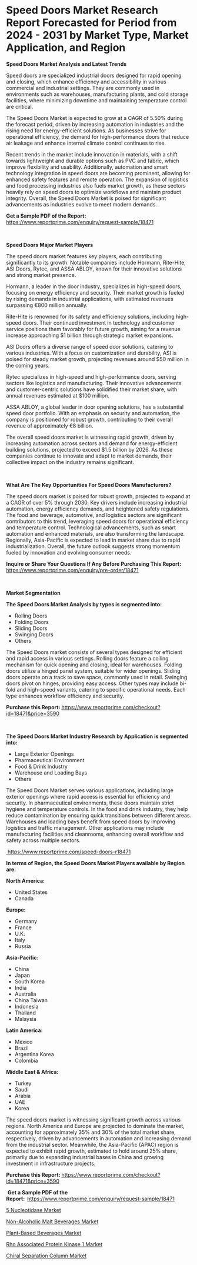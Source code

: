 <p><h1>Speed Doors Market Research Report Forecasted for Period from 2024 -  2031 by Market Type, Market Application, and Region</h1></p><p><strong>Speed Doors Market Analysis and Latest Trends</strong></p>
<p><p>Speed doors are specialized industrial doors designed for rapid opening and closing, which enhance efficiency and accessibility in various commercial and industrial settings. They are commonly used in environments such as warehouses, manufacturing plants, and cold storage facilities, where minimizing downtime and maintaining temperature control are critical.</p><p>The Speed Doors Market is expected to grow at a CAGR of 5.50% during the forecast period, driven by increasing automation in industries and the rising need for energy-efficient solutions. As businesses strive for operational efficiency, the demand for high-performance doors that reduce air leakage and enhance internal climate control continues to rise. </p><p>Recent trends in the market include innovation in materials, with a shift towards lightweight and durable options such as PVC and fabric, which improve flexibility and usability. Additionally, automation and smart technology integration in speed doors are becoming prominent, allowing for enhanced safety features and remote operation. The expansion of logistics and food processing industries also fuels market growth, as these sectors heavily rely on speed doors to optimize workflows and maintain product integrity. Overall, the Speed Doors Market is poised for significant advancements as industries evolve to meet modern demands.</p></p>
<p><strong>Get a Sample PDF of the Report:&nbsp;</strong> <a href="https://www.reportprime.com/enquiry/request-sample/18471?utm_campaign=1133&utm_medium=2&utm_source=Github&utm_content=ia&utm_term=21112024&utm_id=speed-doors">https://www.reportprime.com/enquiry/request-sample/18471</a></p>
<p>&nbsp;</p>
<p><strong>Speed Doors Major Market Players</strong></p>
<p><p>The speed doors market features key players, each contributing significantly to its growth. Notable companies include Hormann, Rite-Hite, ASI Doors, Rytec, and ASSA ABLOY, known for their innovative solutions and strong market presence.</p><p>Hormann, a leader in the door industry, specializes in high-speed doors, focusing on energy efficiency and security. Their market growth is fueled by rising demands in industrial applications, with estimated revenues surpassing €800 million annually.</p><p>Rite-Hite is renowned for its safety and efficiency solutions, including high-speed doors. Their continued investment in technology and customer service positions them favorably for future growth, aiming for a revenue increase approaching $1 billion through strategic market expansions.</p><p>ASI Doors offers a diverse range of speed door solutions, catering to various industries. With a focus on customization and durability, ASI is poised for steady market growth, projecting revenues around $50 million in the coming years.</p><p>Rytec specializes in high-speed and high-performance doors, serving sectors like logistics and manufacturing. Their innovative advancements and customer-centric solutions have solidified their market share, with annual revenues estimated at $100 million.</p><p>ASSA ABLOY, a global leader in door opening solutions, has a substantial speed door portfolio. With an emphasis on security and automation, the company is positioned for robust growth, contributing to their overall revenue of approximately €8 billion.</p><p>The overall speed doors market is witnessing rapid growth, driven by increasing automation across sectors and demand for energy-efficient building solutions, projected to exceed $1.5 billion by 2026. As these companies continue to innovate and adapt to market demands, their collective impact on the industry remains significant.</p></p>
<p>&nbsp;</p>
<p><strong>What Are The Key Opportunities For Speed Doors Manufacturers?</strong></p>
<p><p>The speed doors market is poised for robust growth, projected to expand at a CAGR of over 5% through 2030. Key drivers include increasing industrial automation, energy efficiency demands, and heightened safety regulations. The food and beverage, automotive, and logistics sectors are significant contributors to this trend, leveraging speed doors for operational efficiency and temperature control. Technological advancements, such as smart automation and enhanced materials, are also transforming the landscape. Regionally, Asia-Pacific is expected to lead in market share due to rapid industrialization. Overall, the future outlook suggests strong momentum fueled by innovation and evolving consumer needs.</p></p>
<p><strong>Inquire or Share Your Questions If Any Before Purchasing This Report:</strong> <a href="https://www.reportprime.com/enquiry/pre-order/18471?utm_campaign=1133&utm_medium=2&utm_source=Github&utm_content=ia&utm_term=21112024&utm_id=speed-doors">https://www.reportprime.com/enquiry/pre-order/18471</a></p>
<p>&nbsp;</p>
<p><strong>Market Segmentation</strong></p>
<p><strong>The Speed Doors Market Analysis by types is segmented into:</strong></p>
<p><ul><li>Rolling Doors</li><li>Folding Doors</li><li>Sliding Doors</li><li>Swinging Doors</li><li>Others</li></ul></p>
<p><p>The Speed Doors market consists of several types designed for efficient and rapid access in various settings. Rolling doors feature a coiling mechanism for quick opening and closing, ideal for warehouses. Folding doors utilize a hinged panel system, suitable for wider openings. Sliding doors operate on a track to save space, commonly used in retail. Swinging doors pivot on hinges, providing easy access. Other types may include bi-fold and high-speed variants, catering to specific operational needs. Each type enhances workflow efficiency and security.</p></p>
<p><strong>Purchase this Report:&nbsp;</strong><a href="https://www.reportprime.com/checkout?id=18471&price=3590&utm_campaign=1133&utm_medium=2&utm_source=Github&utm_content=ia&utm_term=21112024&utm_id=speed-doors">https://www.reportprime.com/checkout?id=18471&price=3590</a></p>
<p>&nbsp;</p>
<p><strong>The Speed Doors Market Industry Research by Application is segmented into:</strong></p>
<p><ul><li>Large Exterior Openings</li><li>Pharmaceutical Environment</li><li>Food & Drink Industry</li><li>Warehouse and Loading Bays</li><li>Others</li></ul></p>
<p><p>The Speed Doors Market serves various applications, including large exterior openings where rapid access is essential for efficiency and security. In pharmaceutical environments, these doors maintain strict hygiene and temperature controls. In the food and drink industry, they help reduce contamination by ensuring quick transitions between different areas. Warehouses and loading bays benefit from speed doors by improving logistics and traffic management. Other applications may include manufacturing facilities and cleanrooms, enhancing overall workflow and safety across multiple sectors.</p></p>
<p><a href="https://www.reportprime.com/speed-doors-r18471?utm_campaign=1133&utm_medium=2&utm_source=Github&utm_content=ia&utm_term=21112024&utm_id=speed-doors">&nbsp;https://www.reportprime.com/speed-doors-r18471</a></p>
<p><strong>In terms of Region, the Speed Doors Market Players available by Region are:</strong></p>
<p>
    <p> <strong> North America: </strong>
        <ul>
            <li>United States</li>
            <li>Canada</li>
        </ul>
        </p> 
    <p> <strong> Europe: </strong>
        <ul>
            <li>Germany</li>
            <li>France</li>
            <li>U.K.</li>
            <li>Italy</li>
            <li>Russia</li>
        </ul>
        </p> 
    <p> <strong> Asia-Pacific: </strong>
        <ul>
            <li>China</li>
            <li>Japan</li>
            <li>South Korea</li>
            <li>India</li>
            <li>Australia</li>
            <li>China Taiwan</li>
            <li>Indonesia</li>
            <li>Thailand</li>
            <li>Malaysia</li>
        </ul>
        </p> 
    <p> <strong> Latin America: </strong>
        <ul>
            <li>Mexico</li>
            <li>Brazil</li>
            <li>Argentina Korea</li>
            <li>Colombia</li>
        </ul>
        </p> 
    <p> <strong> Middle East & Africa: </strong>
        <ul>
            <li>Turkey</li>
            <li>Saudi</li>
            <li>Arabia</li>
            <li>UAE</li>
            <li>Korea</li>
        </ul>
    </p>
    </p>
<p><p>The speed doors market is witnessing significant growth across various regions. North America and Europe are projected to dominate the market, accounting for approximately 35% and 30% of the total market share, respectively, driven by advancements in automation and increasing demand from the industrial sector. Meanwhile, the Asia-Pacific (APAC) region is expected to exhibit rapid growth, estimated to hold around 25% share, primarily due to expanding industrial bases in China and growing investment in infrastructure projects.</p></p>
<p><strong>Purchase this Report: </strong><a href="https://www.reportprime.com/checkout?id=18471&price=3590&utm_campaign=1133&utm_medium=2&utm_source=Github&utm_content=ia&utm_term=21112024&utm_id=speed-doors">https://www.reportprime.com/checkout?id=18471&price=3590</a></p>
<p>&nbsp;<strong>Get a Sample PDF of the Report:&nbsp;&nbsp;</strong><a href="https://www.reportprime.com/enquiry/request-sample/18471?utm_campaign=1133&utm_medium=2&utm_source=Github&utm_content=ia&utm_term=21112024&utm_id=speed-doors">https://www.reportprime.com/enquiry/request-sample/18471</a></p>
<p><strong></strong></p>
<p><p><a href="https://issuu.com/reportprime-2/docs/5-nucleotidase-market-size-2030.ppt_b973a6aae5e648?utm_campaign=1133&utm_medium=2&utm_source=Github&utm_content=ia&utm_term=21112024&utm_id=speed-doors">5 Nucleotidase Market</a></p><p><a href="https://www.linkedin.com/pulse/non-alcoholic-malt-beverages-growth-trends-projected-46-2024-uclde?utm_campaign=1133&utm_medium=2&utm_source=Github&utm_content=ia&utm_term=21112024&utm_id=speed-doors">Non-Alcoholic Malt Beverages Market</a></p><p><a href="https://www.linkedin.com/pulse/plant-based-beverages-market-study-creating-business-environment-exp3e?utm_campaign=1133&utm_medium=2&utm_source=Github&utm_content=ia&utm_term=21112024&utm_id=speed-doors">Plant-Based Beverages Market</a></p><p><a href="https://issuu.com/reportprime-2/docs/rho-associated-protein-kinase-1-mar_04c868f032734d?utm_campaign=1133&utm_medium=2&utm_source=Github&utm_content=ia&utm_term=21112024&utm_id=speed-doors">Rho Associated Protein Kinase 1 Market</a></p><p><a href="https://github.com/WillieWoodard/Market-Research-Report-List-7/blob/main/chiral-separation-column-market.md?utm_campaign=1133&utm_medium=2&utm_source=Github&utm_content=ia&utm_term=21112024&utm_id=speed-doors">Chiral Separation Column Market</a></p></p>